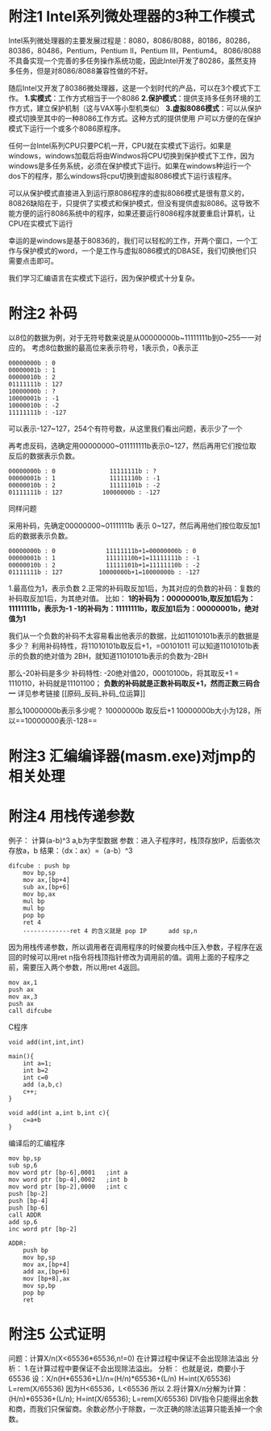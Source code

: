 # 附注1 Intel系列微处理器的3种工作模式
Intel系列微处理器的主要发展过程是：8080，8086/8088，80186，80286，80386，80486，Pentium，Pentium II，Pentium III，Pentium4。
8086/8088不具备实现一个完善的多任务操作系统功能，因此Intel开发了80286，虽然支持多任务，但是对8086/8088兼容性做的不好。

随后Intel又开发了80386微处理器，这是一个划时代的产品，可以在3个模式下工作。
**1.实模式**：工作方式相当于一个8086
**2.保护模式**：提供支持多任务环境的工作方式，建立保护机制（这与VAX等小型机类似）
**3.虚拟8086模式**：可以从保护模式切换至其中的一种8086工作方式。这种方式的提供使用
户可以方便的在保护模式下运行一个或多个8086原程序。

任何一台Intel系列CPU只要PC机一开，CPU就在实模式下运行。如果是windows，windows加载后将由Windwos将CPU切换到保护模式下工作，因为windows是多任务系统，必须在保护模式下运行。如果在windows种运行一个dos下的程序，那么windows将cpu切换到虚拟8086模式下运行该程序。

可以从保护模式直接进入到运行原8086程序的虚拟8086模式是很有意义的，80826缺陷在于，只提供了实模式和保护模式，但没有提供虚拟8086。这导致不能方便的运行8086系统中的程序，如果还要运行8086程序就要重启计算机，让CPU在实模式下运行

幸运的是windows是基于80836的，我们可以轻松的工作，开两个窗口，一个工作与保护模式的word，一个是工作与虚拟8086模式的DBASE，我们切换他们只需要点击即可。

我们学习汇编语言在实模式下运行，因为保护模式十分复杂。

# 附注2 补码

以8位的数据为例，对于无符号数来说是从00000000b~11111111b到0~255一一对应的。
考虑8位数据的最高位来表示符号，1表示负，0表示正
```
00000000b : 0
00000001b : 1
00000010b : 2
01111111b : 127
10000000b : ?
10000001b : -1
10000010b : -2
11111111b : -127
```
可以表示-127~127，254个有符号数，从这里我们看出问题，表示少了一个

再考虑反码，选确定用00000000~011111111b表示0~127，然后再用它们按位取反后的数据表示负数。
```
00000000b : 0               11111111b : ?
00000001b : 1               11111110b : -1
00000010b : 2               11111101b : -2
01111111b : 127           10000000b : -127
```
同样问题

采用补码，先确定00000000~01111111b 表示 0~127，然后再用他们按位取反加1后的数据表示负数。
```
00000000b : 0              11111111b+1=00000000b : 0
00000001b : 1              11111110b+1=11111111b : -1
00000010b : 2              11111101b+1=11111110b : -2
01111111b : 127          10000000b+1=10000000b : -127
```
1.最高位为1，表示负数
2.正常的补码取反加1后，为其对应的负数的补码：复数的补码取反加1后，为其绝对值。
比如：
**1的补码为：00000001b,取反加1后为：11111111b，表示为-1**
**-1的补码为：11111111b，取反加1后为：00000001b，绝对值为1**

我们从一个负数的补码不太容易看出他表示的数据，比如11010101b表示的数据是多少？
利用补码特性，将11010101b取反后+1，=00101011 可以知道11010101b表示的负数的绝对值为 2BH，就知道11010101b表示的负数为-2BH

那么-20补码是多少
补码特性: -20绝对值20，00010100b，将其取反+1  = 1110110，补码就是11101100；
**负数的补码就是正数补码取反+1，然而正数三码合一**
详见参考链接 [[原码_反码_补码_位运算]]

那么10000000b表示多少呢？
10000000b 取反后+1 10000000b大小为128，所以==10000000表示-128==

# 附注3 汇编编译器(masm.exe)对jmp的相关处理

# 附注4 用栈传递参数
例子：
计算(a-b)^3 a,b为字型数据
参数：进入子程序时，栈顶存放IP，后面依次存放a，b
结果：（dx：ax）=（a-b）^3 

```
difcube : push bp
	mov bp,sp
	mov ax,[bp+4]
	sub ax,[bp+6]
	mov bp,ax
	mul bp
	mul bp
	pop bp
	ret 4
	-------------ret 4 的含义就是 pop IP      add sp,n
```
因为用栈传递参数，所以调用者在调用程序的时候要向栈中压入参数，子程序在返回的时候可以用ret n指令将栈顶指针修改为调用前的值。调用上面的子程序之前，需要压入两个参数，所以用ret 4返回。
```
mov ax,1
push ax
mov ax,3
push ax
call difcube
```
C程序
```
void add(int,int,int)

main(){
	int a=1;
	int b=2
	int c=0
	add (a,b,c)
	c++;
}

void add(int a,int b,int c){
	c=a+b
}
```
编译后的汇编程序
```
mov bp,sp
sub sp,6
mov word ptr [bp-6],0001   ;int a
mov word ptr [bp-4],0002   ;int b
mov word ptr [bp-2],0000   ;int c
push [bp-2]
push [bp-4]
push [bp-6]
call ADDR
add sp,6
inc word ptr [bp-2]

ADDR:
	push bp
	mov bp,sp
	mov ax,[bp+4]
	add ax,[bp+6]
	mov [bp+8],ax
	mov sp,bp
	pop bp
	ret
```
# 附注5 公式证明
问题：计算X/n(X<65536\*65536,n!=0)
在计算过程中保证不会出现除法溢出
分析：
1.在计算过程中要保证不会出现除法溢出。
分析：
也就是说，商要小于65536
设：X/n(H\*65536+L)/n=(H/n)\*65536+(L/n)
H=int(X/65536)
L=rem(X/65536)
因为H<65536，L<65536 所以
2.将计算X/n分解为计算：
(H/n)\*65536+(L/n);   H=int(X/65536);  L=rem(X/65536)
DIV指令只能得出余数和商，而我们只保留商。余数必然小于除数，一次正确的除法运算只能丢掉一个余数。

